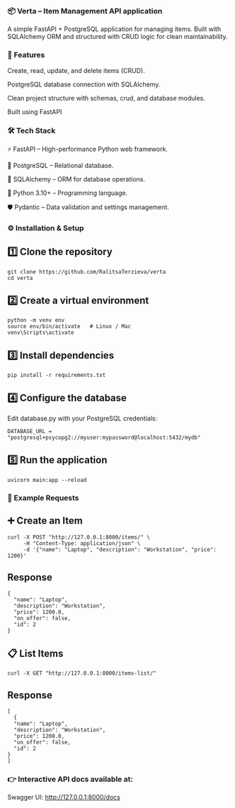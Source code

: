 ### 📦 Verta – Item Management API application

A simple FastAPI + PostgreSQL application for managing items.
Built with SQLAlchemy ORM and structured with CRUD logic for clean maintainability.

### 🚀 Features

Create, read, update, and delete items (CRUD).

PostgreSQL database connection with SQLAlchemy.

Clean project structure with schemas, crud, and database modules.

Built using FastAPI

### 🛠️ Tech Stack

⚡ FastAPI – High-performance Python web framework.

🐘 PostgreSQL – Relational database.

🧾 SQLAlchemy – ORM for database operations.

🐍 Python 3.10+ – Programming language.

🛡️ Pydantic – Data validation and settings management.

### ⚙️ Installation & Setup
## 1️⃣ Clone the repository

```
git clone https://github.com/RalitsaTerzieva/verta
cd verta
```

## 2️⃣ Create a virtual environment

```
python -m venv env
source env/bin/activate   # Linux / Mac
venv\Scripts\activate
```

## 3️⃣ Install dependencies

```
pip install -r requirements.txt
```

## 4️⃣ Configure the database

Edit database.py with your PostgreSQL credentials:

```
DATABASE_URL = "postgresql+psycopg2://myuser:mypassword@localhost:5432/mydb"
```

## 5️⃣ Run the application

```
uvicorn main:app --reload
```

### 🧪 Example Requests
## ➕ Create an Item

```
curl -X POST "http://127.0.0.1:8000/items/" \
     -H "Content-Type: application/json" \
     -d '{"name": "Laptop", "description": "Workstation", "price": 1200}'

```

## Response

```
{
  "name": "Laptop",
  "description": "Workstation",
  "price": 1200.0,
  "on_offer": false,
  "id": 2
}
```

## 📋 List Items

```
curl -X GET "http://127.0.0.1:8000/items-list/"
```

## Response

```
[
  {
  "name": "Laptop",
  "description": "Workstation",
  "price": 1200.0,
  "on_offer": false,
  "id": 2
}
]
```

### 👉 Interactive API docs available at:

Swagger UI: http://127.0.0.1:8000/docs